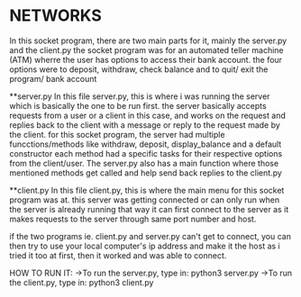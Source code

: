 # NETWORKS


In this socket program, there are two main parts for it, mainly the server.py and the client.py 
the socket program was for an automated teller machine (ATM) wherre the user has options to access their bank account.
the four options were to deposit, withdraw, check balance and to quit/ exit the program/ bank account

**server.py
In this file server.py, this is where i was running the server which is basically the one to be run first.
the server basically accepts requests from a user or a client in this case, and works on the request and replies back to the client
with a message or reply to the request made by the client.
for this socket program, the server had multiple funcctions/methods like withdraw, deposit, display_balance and a default constructor
each method had a specific tasks for their respective options from the client/user.
The server.py also has a main function where those mentioned methods get called and help send back replies to the client.py

**client.py
In this file client.py, this is where the main menu for this socket program was at.
this server was getting connected or can only run when the server is already running that way it can first connect to the server 
as it makes requests to the server through same port number and host.

if the two programs ie. client.py and server.py can't get to connect, you can then try to use your local computer's ip address and make it the host
as i tried it too at first, then it worked and was able to connect.

HOW TO RUN IT:
->To run the server.py, type in: python3 server.py
->To run the client.py, type in: python3 client.py
